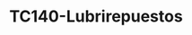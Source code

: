 ---
title: "TC140-Lubrirepuestos"
url: /silvania/tc140-lubrirepuestos/
shop: reparación de automóviles
---